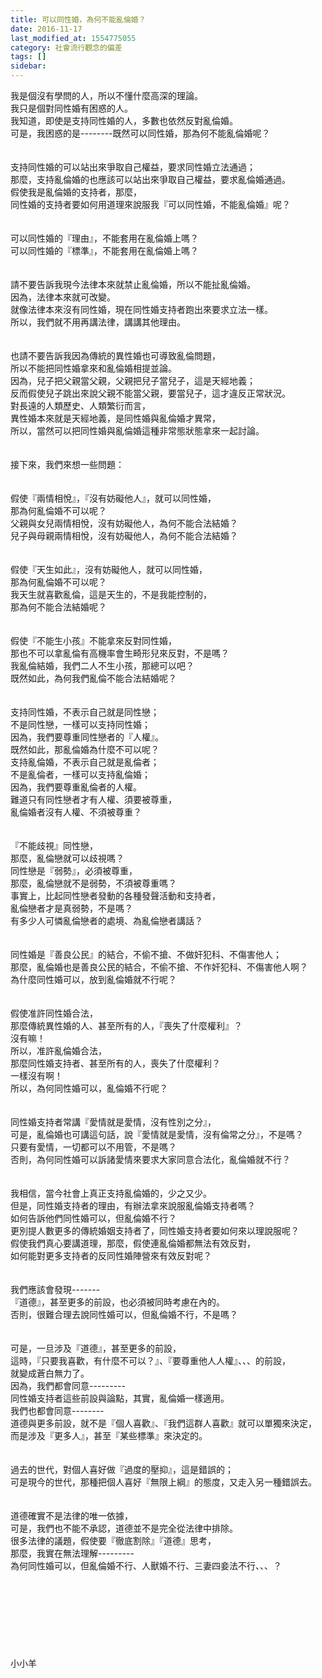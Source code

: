```yaml
---
title: 可以同性婚，為何不能亂倫婚？
date: 2016-11-17
last_modified_at: 1554775055
category: 社會流行觀念的偏差
tags: []
sidebar: 
---
```


<p>我是個沒有學問的人，所以不懂什麼高深的理論。<br/>我只是個對同性婚有困惑的人。<br/><!--more-->我知道，即使是支持同性婚的人，多數也依然反對亂倫婚。<br/>可是，我困惑的是--------既然可以同性婚，那為何不能亂倫婚呢？<br/><br/><br/>支持同性婚的可以站出來爭取自己權益，要求同性婚立法通過；<br/>那麼，支持亂倫婚的也應該可以站出來爭取自己權益，要求亂倫婚通過。<br/>假使我是亂倫婚的支持者，那麼，<br/>同性婚的支持者要如何用道理來說服我『可以同性婚，不能亂倫婚』呢？<br/><br/><br/>可以同性婚的『理由』，不能套用在亂倫婚上嗎？<br/>可以同性婚的『標準』，不能套用在亂倫婚上嗎？<br/><br/><br/>請不要告訴我現今法律本來就禁止亂倫婚，所以不能扯亂倫婚。<br/>因為，法律本來就可改變。<br/>就像法律本來沒有同性婚，現在同性婚支持者跑出來要求立法一樣。<br/>所以，我們就不用再講法律，講講其他理由。<br/><br/><br/>也請不要告訴我因為傳統的異性婚也可導致亂倫問題，<br/>所以不能把同性婚拿來和亂倫婚相提並論。<br/>因為，兒子把父親當父親，父親把兒子當兒子，這是天經地義；<br/>反而假使兒子跳出來說父親不能當父親，要當兒子，這才違反正常狀況。<br/>對長遠的人類歷史、人類繁衍而言，<br/>異性婚本來就是天經地義，是同性婚與亂倫婚才異常，<br/>所以，當然可以把同性婚與亂倫婚這種非常態狀態拿來一起討論。<br/><br/><br/>接下來，我們來想一些問題：<br/><br/><br/>假使『兩情相悅』，『沒有妨礙他人』，就可以同性婚，<br/>那為何亂倫婚不可以呢？<br/>父親與女兒兩情相悅，沒有妨礙他人，為何不能合法結婚？<br/>兒子與母親兩情相悅，沒有妨礙他人，為何不能合法結婚？<br/><br/><br/>假使『天生如此』，沒有妨礙他人，就可以同性婚，<br/>那為何亂倫婚不可以呢？<br/>我天生就喜歡亂倫，這是天生的，不是我能控制的，<br/>那為何不能合法結婚呢？<br/><br/><br/>假使『不能生小孩』不能拿來反對同性婚，<br/>那也不可以拿亂倫有高機率會生畸形兒來反對，不是嗎？<br/>我亂倫結婚，我們二人不生小孩，那總可以吧？<br/>既然如此，為何我們亂倫不能合法結婚呢？<br/><br/><br/>支持同性婚，不表示自己就是同性戀；<br/>不是同性戀，一樣可以支持同性婚；<br/>因為，我們要尊重同性戀者的『人權』。<br/>既然如此，那亂倫婚為什麼不可以呢？<br/>支持亂倫婚，不表示自己就是亂倫者；<br/>不是亂倫者，一樣可以支持亂倫婚；<br/>因為，我們要尊重亂倫者的人權。<br/>難道只有同性戀者才有人權、須要被尊重，<br/>亂倫婚者沒有人權、不須被尊重？<br/><br/><br/>『不能歧視』同性戀，<br/>那麼，亂倫戀就可以歧視嗎？<br/>同性戀是『弱勢』，必須被尊重，<br/>那麼，亂倫戀就不是弱勢，不須被尊重嗎？<br/>事實上，比起同性戀者發動的各種發聲活動和支持者，<br/>亂倫戀者才是真弱勢，不是嗎？<br/>有多少人可憐亂倫戀者的處境、為亂倫戀者講話？<br/><br/><br/>同性婚是『善良公民』的結合，不偷不搶、不做奸犯科、不傷害他人；<br/>那麼，亂倫婚也是善良公民的結合，不偷不搶、不作奸犯科、不傷害他人啊？<br/>為什麼同性婚可以，放到亂倫婚就不行呢？<br/><br/><br/>假使准許同性婚合法，<br/>那麼傳統異性婚的人、甚至所有的人，『喪失了什麼權利』？<br/>沒有嘛！<br/>所以，准許亂倫婚合法，<br/>那麼同性婚支持者、甚至所有的人，喪失了什麼權利？<br/>一樣沒有啊！<br/>所以，為何同性婚可以，亂倫婚不行呢？<br/><br/><br/>同性婚支持者常講『愛情就是愛情，沒有性別之分』，<br/>可是，亂倫婚也可講這句話，說『愛情就是愛情，沒有倫常之分』，不是嗎？<br/>只要有愛情，一切都可以不用管，不是嗎？<br/>否則，為何同性婚可以訴諸愛情來要求大家同意合法化，亂倫婚就不行？<br/><br/><br/>我相信，當今社會上真正支持亂倫婚的，少之又少。<br/>但是，同性婚支持者的理由，有辦法拿來說服亂倫婚支持者嗎？<br/>如何告訴他們同性婚可以，但亂倫婚不行？<br/>更別提人數更多的傳統婚姻支持者了，同性婚支持者要如何來以理說服呢？<br/>假使我們真心要講道理，那麼，假使連亂倫婚都無法有效反對，<br/>如何能對更多支持者的反同性婚陣營來有效反對呢？<br/><br/><br/>我們應該會發現-------<br/>『道德』，甚至更多的前設，也必須被同時考慮在內的。<br/>否則，很難合理去說同性婚可以，但亂倫婚不行，不是嗎？<br/><br/><br/>可是，一旦涉及『道德』，甚至更多的前設，<br/>這時，『只要我喜歡，有什麼不可以？』、『要尊重他人人權』、、、的前設，<br/>就變成蒼白無力了。<br/>因為，我們都會同意---------<br/>同性婚支持者這些前設與論點，其實，亂倫婚一樣適用。<br/>我們也都會同意--------<br/>道德與更多前設，就不是『個人喜歡』、『我們這群人喜歡』就可以單獨來決定，<br/>而是涉及『更多人』，甚至『某些標準』來決定的。<br/><br/><br/>過去的世代，對個人喜好做『過度的壓抑』，這是錯誤的；<br/>可是現今的世代，那種把個人喜好『無限上綱』的態度，又走入另一種錯誤去。<br/><br/><br/>道德確實不是法律的唯一依據，<br/>可是，我們也不能不承認，道德並不是完全從法律中排除。<br/>很多法律的議題，假使要『徹底割除』『道德』思考，<br/>那麼，我實在無法理解---------<br/>為何同性婚可以，但亂倫婚不行、人獸婚不行、三妻四妾法不行、、、？<br/><br/><br/><br/><br/><br/><br/><br/><br/>小小羊<br/><br/><br/><br/><br/><br/></p>